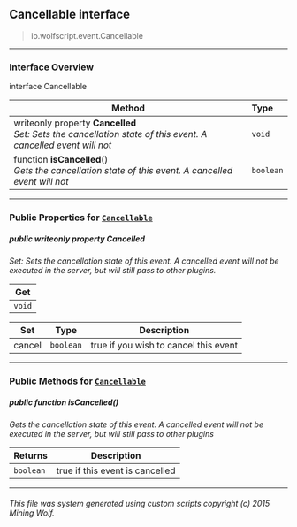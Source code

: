 ## Cancellable __interface__

>io.wolfscript.event.Cancellable

---

### Interface Overview

interface Cancellable

Method | Type   
--- | :--- 
 writeonly property __Cancelled__ <br> _Set: Sets the cancellation state of this event. A cancelled event will not_ | `void`
 function __isCancelled__() <br> _Gets the cancellation state of this event. A cancelled event will not_ | `boolean`



---


### Public Properties for [`Cancellable`](Cancellable.md)

##### <a id='cancelled'></a>public  writeonly property __Cancelled__

_Set: Sets the cancellation state of this event. A cancelled event will not be executed in the server, but will still pass to other plugins._

Get | 
--- | 
`void` |

Set | Type | Description  
--- | --- | --- 
cancel | `boolean` | true if you wish to cancel this event


---

### Public Methods for [`Cancellable`](Cancellable.md)

##### <a id='iscancelled'></a>public  function __isCancelled__()

_Gets the cancellation state of this event. A cancelled event will not be executed in the server, but will still pass to other plugins_

Returns | Description
--- | --- 
`boolean` | true if this event is cancelled


---


###### This file was system generated using custom scripts copyright (c) 2015 Mining Wolf.
	

